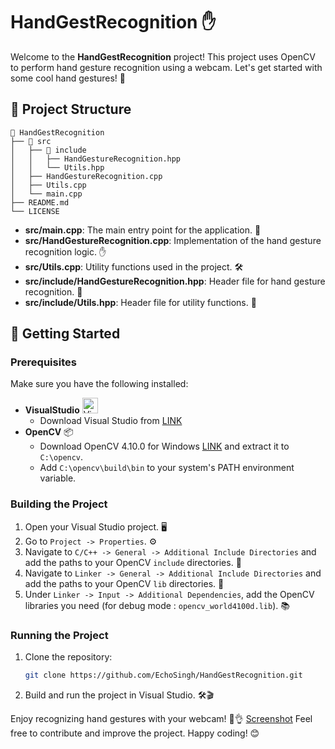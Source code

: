 # HandGestRecognition ✋

Welcome to the **HandGestRecognition** project! This project uses OpenCV to perform hand gesture recognition using a webcam. Let's get started with some cool hand gestures! 🤘

## 📁 Project Structure
```plaintext
📂 HandGestRecognition
├── 📂 src
│   ├── 📂 include
│   │   ├── HandGestureRecognition.hpp
│   │   └── Utils.hpp
│   ├── HandGestureRecognition.cpp
│   ├── Utils.cpp
│   └── main.cpp
├── README.md
└── LICENSE
```
- **src/main.cpp**: The main entry point for the application. 🚀
- **src/HandGestureRecognition.cpp**: Implementation of the hand gesture recognition logic. ✋
- **src/Utils.cpp**: Utility functions used in the project. 🛠️
- **src/include/HandGestureRecognition.hpp**: Header file for hand gesture recognition. 📄
- **src/include/Utils.hpp**: Header file for utility functions. 📄

## 🚀 Getting Started

### Prerequisites

Make sure you have the following installed:
- **VisualStudio** <img src="https://visualstudio.microsoft.com/wp-content/uploads/2021/10/Product-Icon.svg" alt="Visual Studio" width="25" height="25">
  - Download Visual Studio from [LINK](https://visualstudio.microsoft.com/thank-you-downloading-visual-studio/?sku=Community&channel=Release&version=VS2022&source=VSLandingPage&cid=2030&passive=false)
- **OpenCV** 📦
  - Download OpenCV 4.10.0 for Windows [LINK](https://opencv.org/releases/) and extract it to `C:\opencv`.
  - Add `C:\opencv\build\bin` to your system's PATH environment variable.

### Building the Project

1. Open your Visual Studio project. 🖥️
2. Go to `Project -> Properties`. ⚙️
3. Navigate to `C/C++ -> General -> Additional Include Directories` and add the paths to your OpenCV `include` directories. 📂
4. Navigate to `Linker -> General -> Additional Include Directories` and add the paths to your OpenCV `lib` directories. 📂
5. Under `Linker -> Input -> Additional Dependencies`, add the OpenCV libraries you need (for debug mode : `opencv_world4100d.lib`). 📚

### Running the Project

1. Clone the repository:
   ```bash
   git clone https://github.com/EchoSingh/HandGestRecognition.git
    ```
2. Build and run the project in Visual Studio. 🛠️🎬

Enjoy recognizing hand gestures with your webcam! 📸👌 [Screenshot](https://github.com/EchoSingh/HandGestRecognition/blob/main/Screenshot.png)
Feel free to contribute and improve the project. Happy coding! 😊

